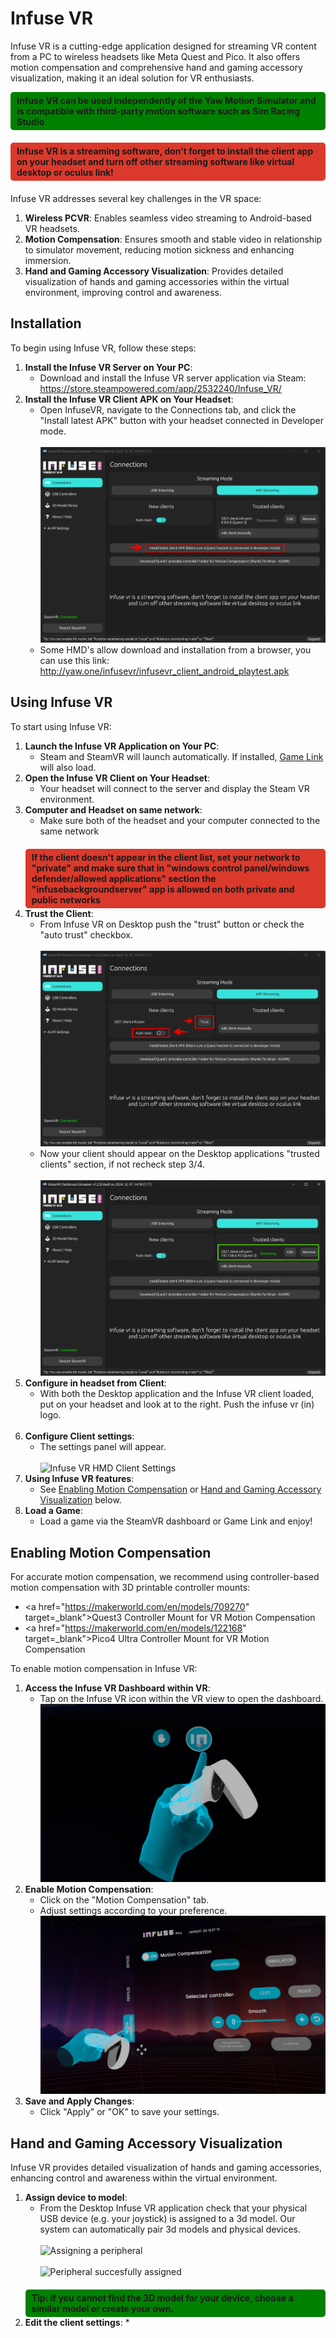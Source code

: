 # Infuse VR
Infuse VR is a cutting-edge application designed for streaming VR content from a PC to wireless headsets like Meta Quest and Pico. It also offers motion compensation and comprehensive hand and gaming accessory visualization, making it an ideal solution for VR enthusiasts.

<div style="background-color:green; border-radius: 5px; font-weight: bold; margin-bottom: 20px; padding: 5px 10px;">
Infuse VR can be used independently of the Yaw Motion Simulator and is compatible with third-party motion software such as Sim Racing Studio
</div>

<div style="background-color:#DA392B; border-radius: 5px; font-weight: bold; margin-bottom: 20px; padding: 5px 10px;">
Infuse VR is a streaming software, don't forget to install the client app on your headset and turn off other streaming software like virtual desktop or oculus link!
</div>

Infuse VR addresses several key challenges in the VR space:

1. **Wireless PCVR**: Enables seamless video streaming to Android-based VR headsets.
2. **Motion Compensation**: Ensures smooth and stable video in relationship to simulator movement, reducing motion sickness and enhancing immersion.
3. **Hand and Gaming Accessory Visualization**: Provides detailed visualization of hands and gaming accessories within the virtual environment, improving control and awareness.

## Installation
To begin using Infuse VR, follow these steps:

1. **Install the Infuse VR Server on Your PC**:
	* Download and install the Infuse VR server application via Steam:<br /><a href="https://store.steampowered.com/app/2532240/Infuse_VR/" target="_blank">https://store.steampowered.com/app/2532240/Infuse_VR/</a>
2. **Install the Infuse VR Client APK on Your Headset**:
	* Open InfuseVR, navigate to the Connections tab, and click the "Install latest APK" button with your headset connected in Developer mode.<br /><br />
	![Install Infuse VR client apk](../assets/images/infusevr/install-apk.png)
	* Some HMD's allow download and installation from a browser, you can use this link:<br /><a href="http://yaw.one/infusevr/infusevr_client_android_playtest.apk">http://yaw.one/infusevr/infusevr_client_android_playtest.apk</a>

## Using Infuse VR

To start using Infuse VR:

1. **Launch the Infuse VR Application on Your PC**:
	* Steam and SteamVR will launch automatically. If installed, [Game Link](gamelink.md) will also load.
2. **Open the Infuse VR Client on Your Headset**:
	* Your headset will connect to the server and display the Steam VR environment.
3. **Computer and Headset on same network**:
    * Make sure both of the headset and your computer connected to the same network
	<div style="background-color:#DA392B; border-radius: 5px; font-weight: bold; margin-top: 20px; padding: 5px 10px;">
	If the client doesn't appear in the client list, set your network to "private" and make sure that in "windows control panel/windows defender/allowed applications" section the "infusebackgroundserver" app is allowed on both private and public networks
	</div>
4. **Trust the Client**:
    * From Infuse VR on Desktop push the "trust" button or check the "auto trust" checkbox.<br /><br />
	![Trust Infuse Client](../assets/images/infusevr/trust-client.png)
	* Now your client should appear on the Desktop applications "trusted clients" section, if not recheck step 3/4.<br /><br />
	![Infuse Client is Trusted](../assets/images/infusevr/trust-client-ok.png)
5. **Configure in headset from Client**:
    * With both the Desktop application and the Infuse VR client loaded, put on your headset and look at to the right. Push the infuse vr (in) logo.<br /><br />
6. **Configure Client settings**:
    * The settings panel will appear.<br /><br />
	![Infuse VR HMD Client Settings](../assets/images/infusevr/vr-infuse-settings-panel.avif)
7. **Using Infuse VR features**:
    * See [Enabling Motion Compensation](#enabling-motion-compensation) or [Hand and Gaming Accessory Visualization](#hand-and-gaming-accessory-visualization) below.
9. **Load a Game**:
	* Load a game via the SteamVR dashboard or Game Link and enjoy!


## Enabling Motion Compensation

For accurate motion compensation, we recommend using controller-based motion compensation with 3D printable controller mounts:

* <a href="https://makerworld.com/en/models/709270" target=_blank">Quest3 Controller Mount for VR Motion Compensation</a>
* <a href="https://makerworld.com/en/models/122168" target=_blank">Pico4 Ultra Controller Mount for VR Motion Compensation</a>

To enable motion compensation in Infuse VR:

1. **Access the Infuse VR Dashboard within VR**:
	* Tap on the Infuse VR icon within the VR view to open the dashboard.
    ![Infuse HMD Settings](../assets/images/infusevr/hmd-settings.png)
2. **Enable Motion Compensation**:
	* Click on the "Motion Compensation" tab.
	* Adjust settings according to your preference.
    ![Infuse HMD Motion Compensation](../assets/images/infusevr/hmd-motion-compensation.png)
3. **Save and Apply Changes**:
	* Click "Apply" or "OK" to save your settings.

## Hand and Gaming Accessory Visualization

Infuse VR provides detailed visualization of hands and gaming accessories, enhancing control and awareness within the virtual environment.

1. **Assign device to model**:
    * From the Desktop Infuse VR application check that your physical USB device (e.g. your joystick) is assigned to a 3d model. Our system can automatically pair 3d models and physical devices.<br /><br />
	![Assigning a peripheral](../assets/images/infusevr/peripheral-assign.avif)<br /><br />
	![Peripheral succesfully assigned](../assets/images/infusevr/peripheral-assign-success.avif)
	<div style="background-color:green; border-radius: 5px; font-weight: bold; margin-top: 20px; padding: 5px 10px;">
	Tip: if you cannot find the 3D model for your device, choose a similar model or create your own.
	</div>
2. **Edit the client settings**:
    *